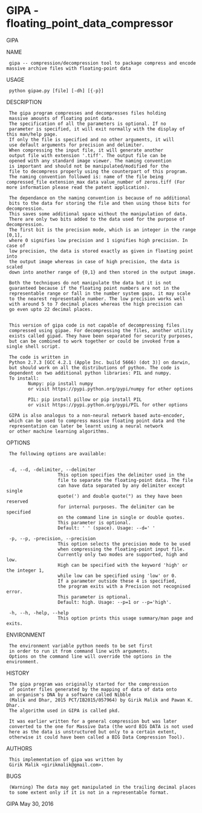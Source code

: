 # GIPA - floating_point_data_compressor
GIPA                                                                      

NAME

     gipa -- compression/decompression tool to package compress and encode massive archive files with floating-point data
USAGE

     python gipae.py [file] [-dh] [{-p}] 
    
DESCRIPTION

     The gipa program compresses and decompresses files holding
     massive amounts of floating point data.  
     The specification of all the parameters is optional. If no 
     parameter is specified, it will exit normally with the display of this man/help page. 
     If only the file is specified and no other arguments, it will
     use default arguments for precision and delimiter. 
     When compressing the input file, it will generate another 
     output file with extension '.tiff'. The output file can be 
     opened with any standard image viewer. The naming convention
     is important and should not be manipulated/modified for the 
     file to decompress properly using the counterpart of this program. 
     The naming convention followed is: name of the file being compressed_file extension_max data value_number of zeros.tiff (For more information please read the patent application). 
     
     The dependance on the naming convention is because of no additional 
     bits to the data for storing the file and then using those bits for decompression. 
     This saves some additional space without the manipulation of data. 
     There are only two bits added to the data used for the purpose of decompression. 
     The first bit is the precision mode, which is an integer in the range [0,1], 
     where 0 signifies low precision and 1 signifies high precision. In case of 
     low precision, the data is stored exactly as given in floating point into 
     the output image whereas in case of high precision, the data is scaled 
     down into another range of {0,1} and then stored in the output image. 

     Both the techniques do not manipulate the data but it is not 
     guaranteed because if the floating point numbers are not in the
     representable range or fall in the number system gaps, it may scale
     to the nearest representable number. The low precision works well 
     with around 5 to 7 decimal places whereas the high precision can 
     go even upto 22 decimal places.


     This version of gipa code is not capable of decompressing files 
     compressed using gipae. For decompressing the files, another utility
     exists called gipad. They have been separated for security purposes, 
     but can be combined to work together or could be invoked from a single shell script.

     The code is written in 
     Python 2.7.3 [GCC 4.2.1 (Apple Inc. build 5666) (dot 3)] on darwin, 
     but should work on all the distributions of python. The code is 
     dependent on two additional python libraries: PIL and numpy.
     To install:
            Numpy: pip install numpy
            or visit https://pypi.python.org/pypi/numpy for other options

            PIL: pip install pillow or pip install PIL
            or visit https://pypi.python.org/pypi/PIL for other options
            
     GIPA is also analogus to a non-neural network based auto-encoder, 
     which can be used to compress massive floating point data and the 
     representation can later be learnt using a neural network 
     or other machine learning algorithms.

OPTIONS

     The following options are available:

     
     -d, --d, -delimiter, --delimiter 
                       This option specifies the delimiter used in the 
                       file to separate the floating-point data. The file 
                       can have data separated by any delimiter except single
                       quote(') and double quote(") as they have been reserved
                       for internal purposes. The delimiter can be specified
                       on the command line in single or double quotes. 
                       This parameter is optional. 
                       Default: ' ' (space). Usage: --d=' '

     -p, --p, -precision, --precision
                       This option selects the precision mode to be used 
                       when compressing the floating-point input file. 
                       Currently only two modes are supported, high and low. 
                       High can be specified with the keyword 'high' or the integer 1, 
                       while low can be specified using 'low' or 0. 
                       If a parameter outside these 4 is specified, 
                       the program exits with a Precision not recognised error. 
                       This parameter is optional. 
                       Default: high. Usage: --p=1 or --p='high'.

     -h, --h, -help, --help        
                       This option prints this usage summary/man page and exits.

ENVIRONMENT

     The environment variable python needs to be set first 
     in order to run it from command line with arguments. 
     Options on the command line will override the options in the environment.

HISTORY

     The gipa program was originally started for the compression 
     of pointer files generated by the mapping of data of data onto
     an organism's DNA by a software called Nibble 
     (Malik and Dhar, 2015 PCT/IB2015/057964) by Girik Malik and Pawan K. Dhar. 
     The algorithm used in GIPA is called pkd.

     It was earlier written for a general compression but was later
     converted to the one for Massive Data (the word BIG DATA is not used
     here as the data is unstructured but only to a certain extent, 
     otherwise it could have been called a BIG Data Compression Tool).
AUTHORS

     This implementation of gipa was written by 
     Girik Malik <girikmalik@gmail.com>.

BUGS

     (Warning) The data may get manipulated in the trailing decimal places
     to some extent only if it is not in a representable format.

GIPA                             May 30, 2016                            
